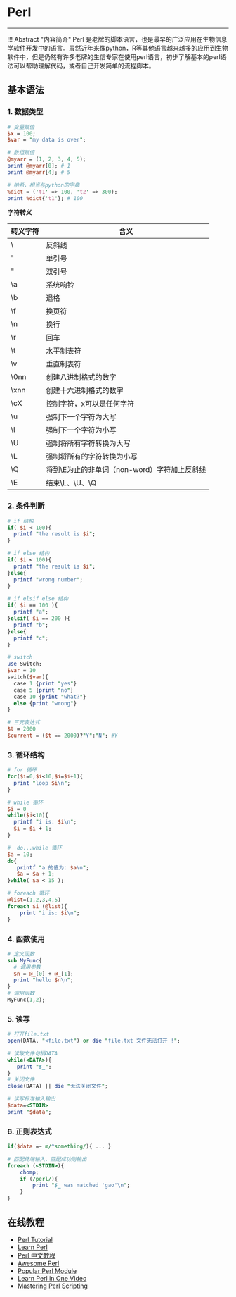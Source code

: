 # Perl

---

!!! Abstract "内容简介"
    Perl 是老牌的脚本语言，也是最早的广泛应用在生物信息学软件开发中的语言。虽然近年来像python，R等其他语言越来越多的应用到生物软件中，但是仍然有许多老牌的生信专家在使用perl语言，初步了解基本的perl语法可以帮助理解代码，或者自己开发简单的流程脚本。

## 基本语法

### 1. 数据类型

```Perl
# 变量赋值
$x = 100;
$var = "my data is over";

# 数组赋值
@myarr = (1, 2, 3, 4, 5);
print @myarr[0]; # 1
print @myarr[4]; # 5

# 哈希，相当与python的字典
%dict = ('t1' => 100, 't2' => 300);
print %dict{'t1'}; # 100
```

**字符转义**

| 转义字符 | 含义 |
| -------- | ---- |
| \\ | 反斜线 |
| \' | 单引号 |
| \" | 双引号 |
| \a | 系统响铃 |
| \b | 退格 |
| \f | 换页符 |
| \n | 换行 |
| \r | 回车 |
| \t | 水平制表符 |
| \v | 垂直制表符 |
| \0nn | 创建八进制格式的数字 |
| \xnn | 创建十六进制格式的数字 |
| \cX | 控制字符，x可以是任何字符 |
| \u | 强制下一个字符为大写 |
| \l | 强制下一个字符为小写 |
|\U | 强制将所有字符转换为大写 |
|\L | 强制将所有的字符转换为小写 |
|\Q | 将到\E为止的非单词（non-word）字符加上反斜线 |
|\E | 结束\L、\U、\Q |

### 2. 条件判断

```Perl
# if 结构
if( $i < 100){
  printf "the result is $i";
}

# if else 结构
if( $i < 100){
  printf "the result is $i";
}else{
  printf "wrong number";
}

# if elsif else 结构
if( $i == 100 ){
  printf "a";
}elsif( $i == 200 ){
  printf "b";
}else{
  printf "c";
}

# switch
use Switch;
$var = 10
switch($var){
  case 1 {print "yes"}
  case 5 {print "no"}
  case 10 {print "what?"}
  else {print "wrong"}
}

# 三元表达式
$t = 2000
$current = ($t == 2000)?"Y":"N"; #Y
```

### 3. 循环结构

```Perl
# for 循环
for($i=0;$i<10;$i=$i+1){
  print "loop $i\n";
}

# while 循环
$i = 0
while($i<10){
  printf "i is: $i\n";
  $i = $i + 1;
}

#  do...while 循环
$a = 10;
do{
   printf "a 的值为: $a\n";
   $a = $a + 1;
}while( $a < 15 );

# foreach 循环
@list=(1,2,3,4,5)
foreach $i (@list){
    print "i is: $i\n";
}
```

### 4. 函数使用

```Perl
# 定义函数
sub MyFunc{
  # 调用参数
  $n = @_[0] + @_[1];
  print "hello $n\n";
}
# 调用函数
MyFunc(1,2);
```

### 5. 读写

```Perl
# 打开file.txt
open(DATA, "<file.txt") or die "file.txt 文件无法打开 !";

# 读取文件句柄DATA
while(<DATA>){
   print "$_";
}
# 关闭文件
close(DATA) || die "无法关闭文件";

# 读写标准输入输出
$data=<STDIN>
print "$data";
```

### 6. 正则表达式

```Perl
if($data =~ m/^something/){ ... }

# 匹配终端输入，匹配成功则输出
foreach (<STDIN>){
    chomp;
    if (/perl/){
        print "$_ was matched 'gao'\n";
    }
}
```

## 在线教程

* [Perl Tutorial](http://www.perltutorial.org/)
* [Learn Perl](https://www.learn-perl.org/)
* [Perl 中文教程](https://cn.perlmaven.com/perl-tutorial)
* [Awesome Perl](https://github.com/hachiojipm/awesome-perl)
* [Popular Perl Module](https://github.com/kaxap/arl/blob/master/README-Perl.md)
* [Learn Perl in One Video](https://www.youtube.com/watch?v=WEghIXs8F6c)
* [Mastering Perl Scripting](https://www.youtube.com/watch?v=IoLVCEr207w)

